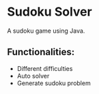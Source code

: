 # Sudoku Solver
A sudoku game using Java.
## Functionalities:
- Different difficulties
- Auto solver
- Generate sudoku problem
